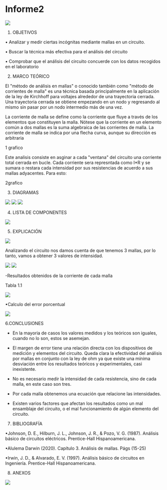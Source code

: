 # Informe2

<img src="Carpeta de imagenes/LOGO.png">

1. OBJETIVOS

• Analizar y medir ciertas incógnitas mediante mallas en un circuito.

• Buscar la técnica más efectiva para el análisis del circuito

• Comprobar que el análisis del circuito concuerde con los datos recogidos en el laboratorio

2. MARCO TEÓRICO

El "método de análisis en mallas" o conocido también como "método de corrientes de malla" es una técnica basada principalmente en la aplicación de la ley de Kirchhoff para voltajes alrededor de una trayectoria cerrada. Una trayectoria cerrada se obtiene empezando en un nodo y regresando al mismo sin pasar por un nodo intermedio más de una vez.

La corriente de malla se define como la corriente que fluye a través de los elementos que constituyen la malla. Nótese que la corriente en un elemento común a dos mallas es la suma algebraica de las corrientes de malla. La corriente de malla se indica por una flecha curva, aunque su dirección es arbitraria

1 grafico


Este analisis consiste en asginar a cada "ventana" del circuito una corriente total cerrada en bucle. Cada corriente sera represntada como I*R y se sumara o restara cada intensidad por sus resistencias de acuerdo a sus mallas adyacentes. Para esto:

2grafico



3. DIAGRAMAS
<img src="Carpeta de imagenes/diagramacircuito.jpg">
<img src="Carpeta de imagenes/diagrama1.jpg">
<img src="Carpeta de imagenes/diagramaI.jpg">


4. LISTA DE COMPONENTES

<img src="Carpeta de imagenes/materiales.jpg">

5. EXPLICACIÓN

<img src="Carpeta de imagenes/sentido.jpg">

Analizando el circuito nos damos cuenta de que tenemos 3 mallas, por lo tanto, vamos a obtener 3 valores de intensidad.

<img src="Carpeta de imagenes/ecuacion1.jpg">
<img src="Carpeta de imagenes/ecuacion2.jpg">

-Resultados obtenidos de la corriente de cada malla

Tabla 1.1

<img src="Carpeta de imagenes/9e8a3a55-b591-4bb7-b71b-f46776fa5a6d.jpg">

•Calculo del error porcentual

<img src="Carpeta de imagenes/error.jpg">

6.CONCLUSIONES

* En la mayoria de casos los valores medidos y los teóricos son iguales, cuando no lo son, estos se asemejan.

*  El margen de error tiene una relación directa con los dispositivos de medición y elementos del circuito. Queda clara la efectividad del análisis por mallas en conjunto con la ley de ohm ya que existe una mínima desviación entre los resultados teóricos y experimentales, casi inexistente.

* No es necesario medir la intensidad de cada resistencia, sino de cada malla, en este caso son tres.

* Por cada malla obtenemos una ecuación que relacione las intensidades.

* Existen varios factores que afectan los resultados como un mal ensamblaje del circuito, o el mal funcionamiento de algún elemento del circuito.

7. BIBLIOGRAFÍA

•Johnson, D. E., Hilburn, J. L., Johnson, J. R., & Pozo, V. G. (1987). Análisis básico de circuitos eléctricos. Prentice-Hall Hispanoamericana.

•Alulema Darwin (2020). Capítulo 3. Análisis de mallas. Págs (15-25)

•Irwin, J. D., & Alvarado, E. V. (1997). Análisis básico de circuitos en Ingeniería. Prentice-Hall Hispanoamericana.


8. ANEXOS

<img src="Carpeta de imagenes/ecuacion3.jpg">





